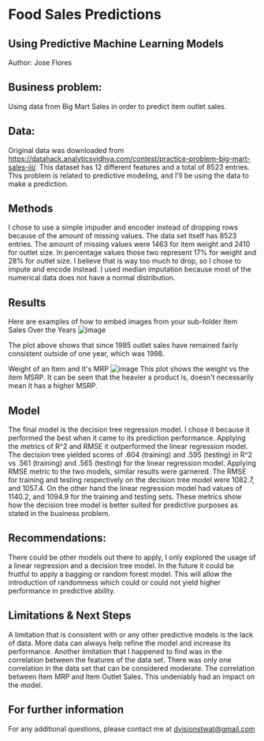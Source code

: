 # Food Sales Predictions
## Using Predictive Machine Learning Models
Author: Jose Flores

## Business problem:
Using data from Big Mart Sales in order to predict item outlet sales.

## Data:
Original data was downloaded from https://datahack.analyticsvidhya.com/contest/practice-problem-big-mart-sales-iii/.
This dataset has 12 different features and a total of 8523 entries. This problem is related to predictive modeling, and I'll be using the data to make a prediction.

## Methods
I chose to use a simple impuder and encoder instead of dropping rows because of the amount of missing values. 
The data set itself has 8523 entries. The amount of missing values were 1463 for item weight and 2410 for outlet size. 
In percentage values those two represent 17% for weight and 28% for outlet size. 
I believe that is way too much to drop, so I chose to impute and encode instead. 
I used median imputation because most of the numerical data does not have a normal distribution.
## Results
Here are examples of how to embed images from your sub-folder
Item Sales Over the Years
![image](https://user-images.githubusercontent.com/62859441/181880452-240edee4-8d2a-45b5-bbd1-c8441cde69ff.png)

The plot above shows that since 1985 outlet sales have remained fairly consistent outside of one year, which was 1998.


Weight of an Item and It's MRP
![image](https://user-images.githubusercontent.com/62859441/181880483-7dccde6d-a68f-4780-a34f-5c94ebfcbe5c.png)
This plot shows the weight vs the item MSRP. It can be seen that the heavier a product is, doesn't necessarily mean it has a higher MSRP.


## Model
The final model is the decision tree regression model. I chose it because it performed the best when it came to its prediction performance. 
Applying the metrics of R^2 and RMSE it outperformed the linear regression model. 
The decision tree yielded scores of .604 (training) and .595 (testing) in R^2 vs .561 (training) and .565 (testing) for the linear regression model.
Applying RMSE metric to the two models, similar results were garnered. 
The RMSE for training and testing respectively on the decision tree model were 1082.7, and 1057.4. On the other hand the linear regression model had values of 1140.2, and 1094.9 for the training and testing sets. 
These metrics show how the decision tree model is better suited for predictive purposes as stated in the business problem. 

## Recommendations:
There could be other models out there to apply, I only explored the usage of a linear regression and a decision tree model. In the future it could be fruitful to apply a bagging or random forest model. This will allow the introduction of randomness which could or could not yield higher performance in predictive ability. 

## Limitations & Next Steps
A limitation that is consistent with or any other predictive models is the lack of data. More data can always help refine the model and increase its performance. Another limitation that I happened to find was in the correlation between the features of the data set. There was only one correlation in the data set that can be considered moderate. The correlation between Item MRP and Item Outlet Sales. This undeniably had an impact on the model. 

## For further information
For any additional questions, please contact me at dvisionstwat@gmail.com

